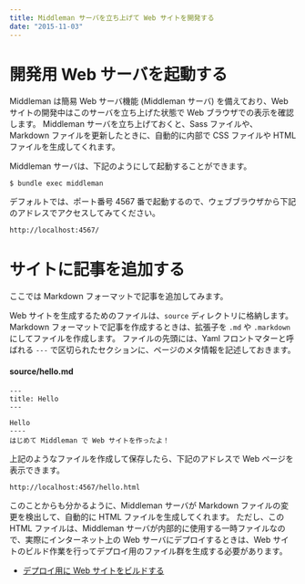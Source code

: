 ```yaml
---
title: Middleman サーバを立ち上げて Web サイトを開発する
date: "2015-11-03"
---
```


開発用 Web サーバを起動する
====
Middleman は簡易 Web サーバ機能 (Middleman サーバ) を備えており、Web サイトの開発中はこのサーバを立ち上げた状態で Web ブラウザでの表示を確認します。
Middleman サーバを立ち上げておくと、Sass ファイルや、Markdown ファイルを更新したときに、自動的に内部で CSS ファイルや HTML ファイルを生成してくれます。

Middleman サーバは、下記のようにして起動することができます。

```
$ bundle exec middleman
```

デフォルトでは、ポート番号 4567 番で起動するので、ウェブブラウザから下記のアドレスでアクセスしてみてください。

```
http://localhost:4567/
```


サイトに記事を追加する
====
ここでは Markdown フォーマットで記事を追加してみます。

Web サイトを生成するためのファイルは、`source` ディレクトリに格納します。
Markdown フォーマットで記事を作成するときは、拡張子を `.md` や `.markdown` にしてファイルを作成します。
ファイルの先頭には、Yaml フロントマターと呼ばれる `---` で区切られたセクションに、ページのメタ情報を記述しておきます。

#### source/hello.md
```
---
title: Hello
---

Hello
----
はじめて Middleman で Web サイトを作ったよ！
```

上記のようなファイルを作成して保存したら、下記のアドレスで Web ページを表示できます。

```
http://localhost:4567/hello.html
```

このことからも分かるように、Middleman サーバが Markdown ファイルの変更を検出して、自動的に HTML ファイルを生成してくれます。
ただし、この HTML ファイルは、Middleman サーバが内部的に使用する一時ファイルなので、実際にインターネット上の Web サーバにデプロイするときは、Web サイトのビルド作業を行ってデプロイ用のファイル群を生成する必要があります。

* [デプロイ用に Web サイトをビルドする](build-project.html)

